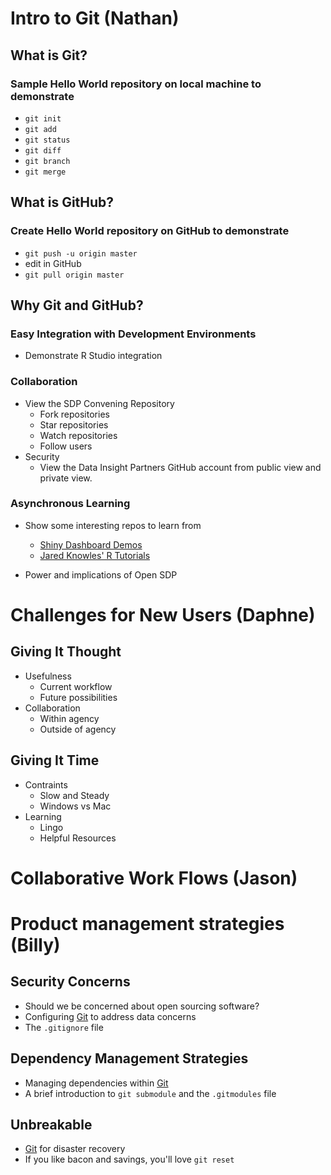 # Intro to Git (Nathan)
## What is Git?
### Sample Hello World repository on local machine to demonstrate
  
  - `git init`
  - `git add`
  - `git status`
  - `git diff`
  - `git branch`
  - `git merge`

## What is GitHub?
### Create Hello World repository on GitHub to demonstrate
  
  - `git push -u origin master`
  - edit in GitHub
  - `git pull origin master`

## Why Git and GitHub?
  ### Easy Integration with Development Environments
  - Demonstrate R Studio integration
  ### Collaboration
  - View the SDP Convening Repository
    - Fork repositories
    - Star repositories
    - Watch repositories
    - Follow users
  - Security
    - View the Data Insight Partners GitHub account from public view and private view.
  ### Asynchronous Learning
  - Show some interesting repos to learn from
    - [Shiny Dashboard Demos](https://github.com/grahampicard/shinydashboard-map)
    - [Jared Knowles' R Tutorials](https://github.com/jknowles/r_tutorial_ed)
    <!--
        [brewscheme](https://github.com/wbuchanan/brewscheme)
        The brewscheme thing isn't just a shameless plug, but would show
        ways that submodules can be used to handle larger projects in
        addition to setting up a gh-pages branch and things like that.
    -->

  - Power and implications of Open SDP


# Challenges for New Users (Daphne)
## Giving It Thought
  - Usefulness
      - Current workflow
      - Future possibilities
  - Collaboration
      - Within agency
      - Outside of agency
## Giving It Time
  - Contraints
      - Slow and Steady
      - Windows vs Mac
  - Learning
      - Lingo
      - Helpful Resources



# Collaborative Work Flows (Jason)





# Product management strategies (Billy)

## Security Concerns
- Should we be concerned about open sourcing software?
- Configuring [Git](https://git-scm.com) to address data concerns
- The `.gitignore` file

## Dependency Management Strategies
- Managing dependencies within [Git](https://git-scm.com)
- A brief introduction to `git submodule` and the `.gitmodules` file

## Unbreakable
- [Git](https://git-scm.com) for disaster recovery
- If you like bacon and savings, you'll love `git reset`




